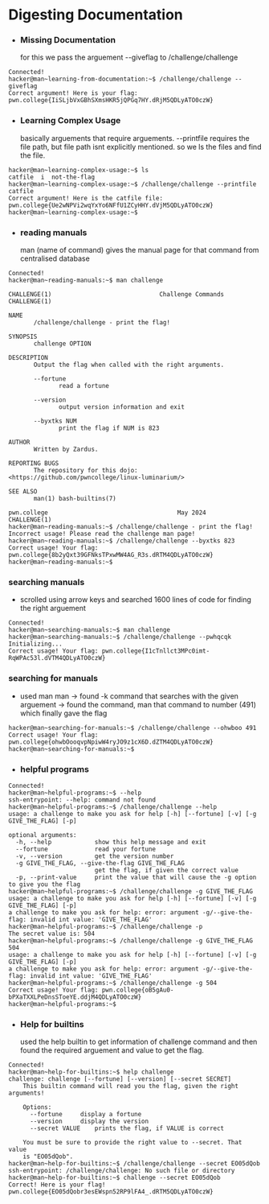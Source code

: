 # Digesting Documentation
- ### Missing Documentation
  for this we pass the arguement --giveflag to /challenge/challenge
```
Connected!                                                                        
hacker@man~learning-from-documentation:~$ /challenge/challenge --giveflag
Correct argument! Here is your flag:
pwn.college{IiSLjbVxGBhSXmsHKR5jQPGq7HY.dRjM5QDLyATO0czW}
```
- ### Learning Complex Usage
  basically arguements that require arguements. --printfile requires the file path,
  but file path isnt explicitly mentioned. so we ls the files and find the file.
```
hacker@man~learning-complex-usage:~$ ls
catfile  i  not-the-flag
hacker@man~learning-complex-usage:~$ /challenge/challenge --printfile catfile
Correct argument! Here is the catfile file:
pwn.college{Ue2wNPVi2wqYxYo6NFfU1ZCyHHY.dVjM5QDLyATO0czW}
hacker@man~learning-complex-usage:~$
```
- ### reading manuals
  man (name of command) gives the manual page for that command from centralised
  database
```
Connected!                                                                        
hacker@man~reading-manuals:~$ man challenge

CHALLENGE(1)                              Challenge Commands                              CHALLENGE(1)

NAME
       /challenge/challenge - print the flag!

SYNOPSIS
       challenge OPTION

DESCRIPTION
       Output the flag when called with the right arguments.

       --fortune
              read a fortune

       --version
              output version information and exit

       --byxtks NUM
              print the flag if NUM is 823

AUTHOR
       Written by Zardus.

REPORTING BUGS
       The repository for this dojo: <https://github.com/pwncollege/linux-luminarium/>

SEE ALSO
       man(1) bash-builtins(7)

pwn.college                                    May 2024                                   CHALLENGE(1)
hacker@man~reading-manuals:~$ /challenge/challenge - print the flag!
Incorrect usage! Please read the challenge man page!
hacker@man~reading-manuals:~$ /challenge/challenge --byxtks 823
Correct usage! Your flag: pwn.college{8b2yQxt39GFNksTPxwMW4AG_R3s.dRTM4QDLyATO0czW}
hacker@man~reading-manuals:~$
```
### searching manuals
- scrolled using arrow keys and searched 1600 lines of code for finding the right
  arguement
```
Connected!                                                                        
hacker@man~searching-manuals:~$ man challenge
hacker@man~searching-manuals:~$ /challenge/challenge --pwhqcqk
Initializing...
Correct usage! Your flag: pwn.college{I1cTnllct3MPc0imt-RqWPAc53l.dVTM4QDLyATO0czW}
```
### searching for manuals
- used man man -> found -k command that searches with the given arguement -> found the
  command, man that command to number (491) which finally gave the flag
```
hacker@man~searching-for-manuals:~$ /challenge/challenge --ohwboo 491
Correct usage! Your flag: pwn.college{ohwbOooqvpNpiwW4ryJO9z1cX6D.dZTM4QDLyATO0czW}
hacker@man~searching-for-manuals:~$ 
```
- ### helpful programs
```
Connected!                                                                        
hacker@man~helpful-programs:~$ --help
ssh-entrypoint: --help: command not found
hacker@man~helpful-programs:~$ /challenge/challenge --help
usage: a challenge to make you ask for help [-h] [--fortune] [-v] [-g GIVE_THE_FLAG] [-p]

optional arguments:
  -h, --help            show this help message and exit
  --fortune             read your fortune
  -v, --version         get the version number
  -g GIVE_THE_FLAG, --give-the-flag GIVE_THE_FLAG
                        get the flag, if given the correct value
  -p, --print-value     print the value that will cause the -g option to give you the flag
hacker@man~helpful-programs:~$ /challenge/challenge -g GIVE_THE_FLAG
usage: a challenge to make you ask for help [-h] [--fortune] [-v] [-g GIVE_THE_FLAG] [-p]
a challenge to make you ask for help: error: argument -g/--give-the-flag: invalid int value: 'GIVE_THE_FLAG'
hacker@man~helpful-programs:~$ /challenge/challenge -p
The secret value is: 504
hacker@man~helpful-programs:~$ /challenge/challenge -g GIVE_THE_FLAG 504
usage: a challenge to make you ask for help [-h] [--fortune] [-v] [-g GIVE_THE_FLAG] [-p]
a challenge to make you ask for help: error: argument -g/--give-the-flag: invalid int value: 'GIVE_THE_FLAG'
hacker@man~helpful-programs:~$ /challenge/challenge -g 504
Correct usage! Your flag: pwn.college{oB5gAu0-bPXaTXXLPeDnsSToeYE.ddjM4QDLyATO0czW}
hacker@man~helpful-programs:~$
```
- ### Help for builtins
  used the help builtin to get information of challenge command and then found the
  required arguement and value to get the flag.
```
Connected!                                                                        
hacker@man~help-for-builtins:~$ help challenge
challenge: challenge [--fortune] [--version] [--secret SECRET]
    This builtin command will read you the flag, given the right arguments!
    
    Options:
      --fortune		display a fortune
      --version		display the version
      --secret VALUE	prints the flag, if VALUE is correct

    You must be sure to provide the right value to --secret. That value
    is "EO05dQob".
hacker@man~help-for-builtins:~$ /challenge/challenge --secret EO05dQob
ssh-entrypoint: /challenge/challenge: No such file or directory
hacker@man~help-for-builtins:~$ challenge --secret EO05dQob
Correct! Here is your flag!
pwn.college{EO05dQobr3esEWspn52RP9lFA4_.dRTM5QDLyATO0czW}
```

